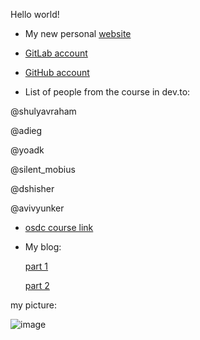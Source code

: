 Hello world!

* My new personal [website](https://anatlavitzkovitz.github.io/)

* [GitLab account](https://github.com/anatlavitzkovitz)

* [GitHub account](https://github.com/anatlavitzkovitz)

* List of people from the course in dev.to:

@shulyavraham

@adieg

@yoadk

@silent_mobius

@dshisher

@avivyunker

* [osdc course link](https://osdc.code-maven.com/)

* My blog: 

  [part 1](https://dev.to/anatlavitzkovitz/osdc-2023-assignment1-140i)
  
  [part 2](https://dev.to/anatlavitzkovitz/osdc-2023-assignment2-15fl)
 
my picture: 

![image](https://user-images.githubusercontent.com/96473644/212754246-f7ca00bd-5442-4c6e-93cf-6dcdceb23b4f.png)
